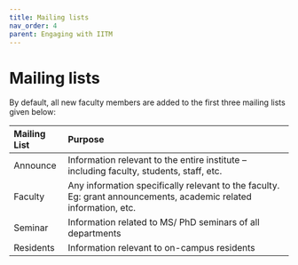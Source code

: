 ```yaml
---
title: Mailing lists
nav_order: 4
parent: Engaging with IITM
---
```


# Mailing lists   
By default, all new faculty members are added to the first three mailing lists given below:

| Mailing List | Purpose |
| :---- | :---- |
| Announce | Information relevant to the entire institute – including faculty, students, staff, etc.  |
| Faculty | Any information specifically relevant to the faculty. Eg: grant announcements, academic related information, etc. |
| Seminar | Information related to MS/ PhD seminars of all departments |
| Residents | Information relevant to on-campus residents |
